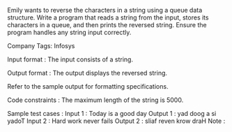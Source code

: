 Emily wants to reverse the characters in a string using a queue data structure. Write a program that reads a string from the input, stores its characters in a queue, and then prints the reversed string. Ensure the program handles any string input correctly.



Company Tags: Infosys

Input format :
The input consists of a string.

Output format :
The output displays the reversed string.



Refer to the sample output for formatting specifications.

Code constraints :
The maximum length of the string is 5000.

Sample test cases :
Input 1 :
Today is a good day
Output 1 :
yad doog a si yadoT
Input 2 :
Hard work never fails
Output 2 :
sliaf reven krow draH
Note :
